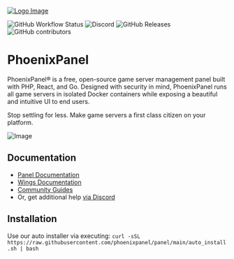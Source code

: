 ﻿[![Logo Image](https://cdn.phoenixpanel.io/logos/new/phoenixpanel_logo.png)](https://phoenixpanel.io)

![GitHub Workflow Status](https://img.shields.io/github/actions/workflow/status/phoenixpanel/panel/ci.yaml?label=Tests&style=for-the-badge&branch=1.0-develop)
![Discord](https://img.shields.io/discord/122900397965705216?label=Discord&logo=Discord&logoColor=white&style=for-the-badge)
![GitHub Releases](https://img.shields.io/github/downloads/phoenixpanel/panel/latest/total?style=for-the-badge)
![GitHub contributors](https://img.shields.io/github/contributors/phoenixpanel/panel?style=for-the-badge)

# PhoenixPanel

PhoenixPanel® is a free, open-source game server management panel built with PHP, React, and Go. Designed with security
in mind, PhoenixPanel runs all game servers in isolated Docker containers while exposing a beautiful and intuitive
UI to end users.

Stop settling for less. Make game servers a first class citizen on your platform.

![Image](https://cdn.phoenixpanel.io/site-assets/phoenixpanel_v1_demo.gif)

## Documentation

-   [Panel Documentation](https://phoenixpanel.io/panel/1.0/getting_started.html)
-   [Wings Documentation](https://phoenixpanel.io/wings/1.0/installing.html)
-   [Community Guides](https://phoenixpanel.io/community/about.html)
-   Or, get additional help [via Discord](https://discord.gg/phoenixpanel)

## Installation

Use our auto installer via executing:
`curl -sSL https://raw.githubusercontent.com/phoenixpanel/panel/main/auto_install.sh | bash`
